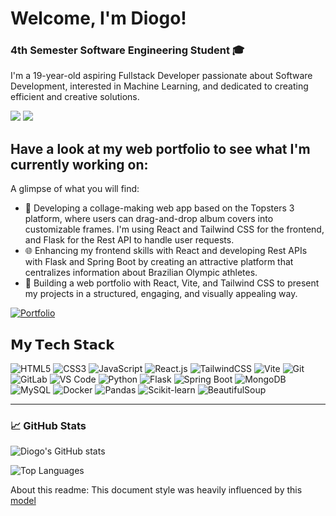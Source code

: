 # Welcome, I'm Diogo!
### 4th Semester Software Engineering Student 🎓

I'm a 19-year-old aspiring Fullstack Developer passionate about Software Development, interested in Machine Learning, and dedicated to creating efficient and creative solutions.

[![](https://img.shields.io/badge/-@diogopcam-%23181717?style=flat-square&logo=github)](https://github.com/diogopcam)
[![](https://img.shields.io/badge/-LinkedIn-%230077B5?style=flat-square&logo=linkedin&logoColor=ffffff)](https://www.linkedin.com/in/diogo-camargo-aab167318/)

## Have a look at my web portfolio to see what I'm currently working on:

A glimpse of what you will find:
- 🚀 Developing a collage-making web app based on the Topsters 3 platform, where users can drag-and-drop album covers into customizable frames. I'm using React and Tailwind CSS for the frontend, and Flask for the Rest API to handle user requests.
- 🌐 Enhancing my frontend skills with React and developing Rest APIs with Flask and Spring Boot by creating an attractive platform that centralizes information about Brazilian Olympic athletes.
- 📂 Building a web portfolio with React, Vite, and Tailwind CSS to present my projects in a structured, engaging, and visually appealing way.

[![Portfolio](https://imgur.com/7z3kak0)](https://portfolio-diogo.onrender.com/)

## 𝗠𝘆 𝗧𝗲𝗰𝗵 𝗦𝘁𝗮𝗰𝗸

![HTML5](https://img.shields.io/badge/-HTML5-%23E44D27?style=flat-square&logo=html5&logoColor=ffffff)
![CSS3](https://img.shields.io/badge/-CSS3-%231572B6?style=flat-square&logo=css3)
![JavaScript](https://img.shields.io/badge/-JavaScript-%23F7DF1C?style=flat-square&logo=javascript&logoColor=000000&labelColor=%23F7DF1C&color=%23FFCE5A)
![React.js](https://img.shields.io/badge/-React.js-%23282C34?style=flat-square&logo=react)
![TailwindCSS](https://img.shields.io/badge/-TailwindCSS-%231a202c?style=flat-square&logo=tailwind-css)
![Vite](https://img.shields.io/badge/-Vite-%23646CFF?style=flat-square&logo=vite&logoColor=ffffff)
![Git](https://img.shields.io/badge/-Git-%23F05032?style=flat-square&logo=git&logoColor=%23ffffff)
![GitLab](https://img.shields.io/badge/-GitLab-FCA121?style=flat-square&logo=gitlab)
![VS Code](https://img.shields.io/badge/-VSCode-%23007ACC?style=flat-square&logo=visual-studio-code)
![Python](https://img.shields.io/badge/-Python-%233776AB?style=flat-square&logo=python&logoColor=ffffff)
![Flask](https://img.shields.io/badge/-Flask-%23000?style=flat-square&logo=flask)
![Spring Boot](https://img.shields.io/badge/-Spring%20Boot-%236DB33F?style=flat-square&logo=spring-boot)
![MongoDB](https://img.shields.io/badge/-MongoDB-%2347A248?style=flat-square&logo=mongodb&logoColor=ffffff)
![MySQL](https://img.shields.io/badge/-MySQL-%234479A1?style=flat-square&logo=mysql&logoColor=ffffff)
![Docker](https://img.shields.io/badge/-Docker-%232496ED?style=flat-square&logo=docker&logoColor=ffffff)
![Pandas](https://img.shields.io/badge/-Pandas-%23150458?style=flat-square&logo=pandas)
![Scikit-learn](https://img.shields.io/badge/-Scikit--learn-%23F7931E?style=flat-square&logo=scikit-learn&logoColor=ffffff)
![BeautifulSoup](https://img.shields.io/badge/-BeautifulSoup-%236DB33F?style=flat-square&logo=beautifulsoup4)

---
### 📈 **GitHub Stats**

![Diogo's GitHub stats](https://github-readme-stats.vercel.app/api?username=diogopcam&show_icons=true&theme=radical)

![Top Languages](https://github-readme-stats.vercel.app/api/top-langs/?username=diogopcam&layout=compact&theme=radical)


About this readme: This document style was heavily influenced by this [model](https://github.com/xiaoluoboding/xiaoluoboding.git)
